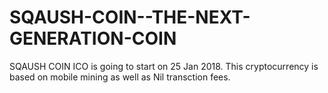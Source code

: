 # SQAUSH-COIN--THE-NEXT-GENERATION-COIN
SQAUSH COIN ICO is going to start on 25 Jan 2018. This cryptocurrency is based on mobile mining as well as Nil transction fees.
